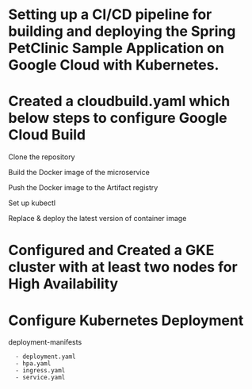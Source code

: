 # Setting up a CI/CD pipeline for building and deploying the Spring PetClinic Sample Application on Google Cloud with Kubernetes.



# Created a cloudbuild.yaml ​which below steps to configure Google Cloud Build

  Clone the repository
  
  Build the Docker image of the microservice
  
  Push the Docker image to the Artifact registry
  
  Set up kubectl
  
  Replace & deploy the latest version of container image



  # Configured and Created a GKE cluster with at least two nodes for High Availability

  

  # Configure Kubernetes Deployment 

  deployment-manifests 
  
      - deployment.yaml
      - hpa.yaml
      - ingress.yaml
      - service.yaml
  



    
  
  
  
